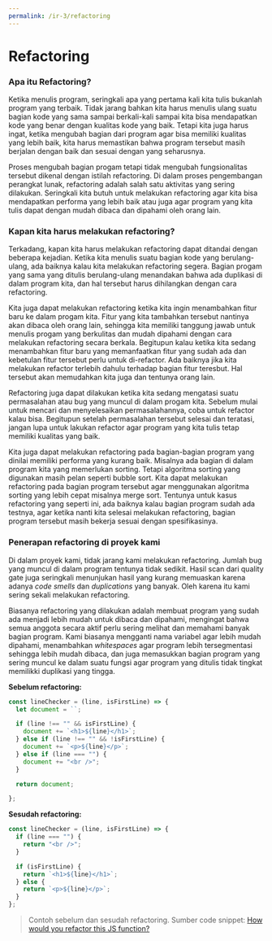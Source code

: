 ```yaml
---
permalink: /ir-3/refactoring
---
```


# Refactoring

### Apa itu Refactoring?

Ketika menulis program, seringkali apa yang pertama kali kita tulis bukanlah program yang terbaik. Tidak jarang bahkan kita harus menulis ulang suatu bagian kode yang sama sampai berkali-kali sampai kita bisa mendapatkan kode yang benar dengan kualitas kode yang baik. Tetapi kita juga harus ingat, ketika mengubah bagian dari program agar bisa memiliki kualitas yang lebih baik, kita harus memastikan bahwa program tersebut masih berjalan dengan baik dan sesuai dengan yang seharusnya.

Proses mengubah bagian progam tetapi tidak mengubah fungsionalitas tersebut dikenal dengan istilah refactoring. Di dalam proses pengembangan perangkat lunak, refactoring adalah salah satu aktivitas yang sering dilakukan. Seringkali kita butuh untuk melakukan refactoring agar kita bisa mendapatkan performa yang lebih baik atau juga agar program yang kita tulis dapat dengan mudah dibaca dan dipahami oleh orang lain.

### Kapan kita harus melakukan refactoring?

Terkadang, kapan kita harus melakukan refactoring dapat ditandai dengan beberapa kejadian. Ketika kita menulis suatu bagian kode yang berulang-ulang, ada baiknya kalau kita melakukan refactoring segera. Bagian progam yang sama yang ditulis berulang-ulang menandakan bahwa ada duplikasi di dalam program kita, dan hal tersebut harus dihilangkan dengan cara refactoring.

Kita juga dapat melakukan refactoring ketika kita ingin menambahkan fitur baru ke dalam progam kita. Fitur yang kita tambahkan tersebut nantinya akan dibaca oleh orang lain, sehingga kita memiliki tanggung jawab untuk menulis progam yang berkulitas dan mudah dipahami dengan cara melakukan refactoring secara berkala. Begitupun kalau ketika kita sedang menambahkan fitur baru yang memanfaatkan fitur yang sudah ada dan kebetulan fitur tersebut perlu untuk di-refactor. Ada baiknya jika kita melakukan refactor terlebih dahulu terhadap bagian fitur teresbut. Hal tersebut akan memudahkan kita juga dan tentunya orang lain.

Refactoring juga dapat dilakukan ketika kita sedang mengatasi suatu permasalahan atau bug yang muncul di dalam progam kita. Sebelum mulai untuk mencari dan menyelesaikan permasalahannya, coba untuk refactor kalau bisa. Begitupun setelah permasalahan tersebut selesai dan teratasi, jangan lupa untuk lakukan refactor agar program yang kita tulis tetap memiliki kualitas yang baik.

Kita juga dapat melakukan refactoring pada bagian-bagian program yang dinilai memiliki performa yang kurang baik. Misalnya ada bagian di dalam program kita yang memerlukan sorting. Tetapi algoritma sorting yang digunakan masih pelan seperti bubble sort. Kita dapat melakukan refactoring pada bagian program tersebut agar menggunakan algoritma sorting yang lebih cepat misalnya merge sort. Tentunya untuk kasus refactoring yang seperti ini, ada baiknya kalau bagian program sudah ada testnya, agar ketika nanti kita selesai melakukan refactoring, bagian program tersebut masih bekerja sesuai dengan spesifikasinya.

### Penerapan refactoring di proyek kami

Di dalam proyek kami, tidak jarang kami melakukan refactoring. Jumlah bug yang muncul di dalam program tentunya tidak sedikit. Hasil scan dari quality gate juga seringkali menunjukan hasil yang kurang memuaskan karena adanya *code smells* dan *duplications* yang banyak. Oleh karena itu kami sering sekali melakukan refactoring.

Biasanya refactoring yang dilakukan adalah membuat program yang sudah ada menjadi lebih mudah untuk dibaca dan dipahami, mengingat bahwa semua anggota secara aktif perlu sering melihat dan memahami banyak bagian program. Kami biasanya mengganti nama variabel agar lebih mudah dipahami, menambahkan *whitespaces*  agar program lebih tersegmentasi sehingga lebih mudah dibaca, dan juga memasukkan bagian program yang sering muncul ke dalam suatu fungsi agar program yang ditulis tidak tingkat memilikki duplikasi yang tingga.

**Sebelum refactoring:**

```js
const lineChecker = (line, isFirstLine) => {
  let document = ``;

  if (line !== "" && isFirstLine) {
    document += `<h1>${line}</h1>`;
  } else if (line !== "" && !isFirstLine) {
    document += `<p>${line}</p>`;
  } else if (line === "") {
    document += "<br />";
  }

  return document;

};
```

**Sesudah refactoring:**

```js
const lineChecker = (line, isFirstLine) => {
  if (line === "") {
    return "<br />";
  }

  if (isFirstLine) {
    return `<h1>${line}</h1>`;
  } else {
    return `<p>${line}</p>`;
  }
};
```

> Contoh sebelum dan sesudah refactoring. Sumber code snippet: [How would you refactor this JS function?](https://dev.to/p42/how-would-you-refactor-this-js-function-4n71)
